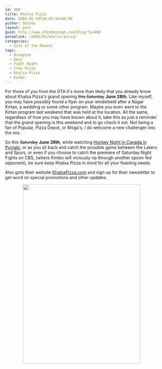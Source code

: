 ```yaml
---
id: 460
title: Khalsa Pizza
date: 2008-05-29T18:43:14+00:00
author: Shinda
layout: post
guid: http://www.shindasingh.com/blog/?p=460
permalink: /2008/05/khalsa-pizza/
categories:
  - Site of the Moment
tags:
  - Brampton
  - Desi
  - Fight Night
  - Free Pizza
  - Khalsa Pizza
  - Kimbo
---
```

<p style="text-align: left;">
  For those of you from the GTA it's more than likely that you already know about Khalsa Pizza's grand opening <span style="text-decoration: line-through;">this Saturday</span> <strong>June 28th</strong>. Like myself, you may have possibly found a flyer on your windshield after a Nagar Kirtan, a wedding or some other program. Maybe you even went to the Kirtan program last weekend that was held at the location. All the same, regardless of how you may have known about it, take this as just a reminder that the grand opening is this weekend and to go check it out. Not being a fan of Popular, Pizza Depot, or Moga's, I do welcome a new challenger into the mix.
</p>

<p style="text-align: left;">
  So this <span style="text-decoration: line-through;">Saturday</span> <strong>June 28th</strong>, while watching <a href="http://www.shindasingh.com/blog/2008/05/24/hockey-night-in-brampton/">Hockey Night in Canada in Punjabi</a>, or as you sit back and catch the possible game between the Lakers and Spurs, or even if you choose to catch the premiere of Saturday Night Fights on CBS, (where Kimbo will viciously rip through another spoon fed opponent), be sure keep Khalsa Pizza in mind for all your feasting needs.
</p>

<p style="text-align: left;">
  Also goto their website <a href="http://khalsapizza.com">KhalsaPizza.com</a> and sign up for their newsletter to get word on special promotions and other updates.
</p>

<p style="text-align: center;">
  <a href="http://www.khalsapizza.com"><img class="aligncenter size-full wp-image-461" title="khalsa-pizza" src="http://www.shindasingh.com/blog/wp-content/uploads/2008/05/khalsa-pizza.jpg" alt="" width="386" height="590" /></a>
</p>